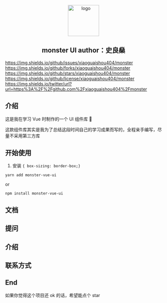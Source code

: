 <p align="center">
  <a target="_blank" rel="noopener noreferrer"><img width="100" src="public/flag.png" alt="logo"></a>
</p>

<h2 align="center">monster UI 
author：史良燊

</h2>

https://img.shields.io/github/issues/xiaoguaishou404/monster
https://img.shields.io/github/forks/xiaoguaishou404/monster
https://img.shields.io/github/stars/xiaoguaishou404/monster
https://img.shields.io/github/license/xiaoguaishou404/monster
https://img.shields.io/twitter/url?url=https%3A%2F%2Fgithub.com%2Fxiaoguaishou404%2Fmonster

## 介绍

这是我在学习 Vue 时制作的一个 UI 组件库 👀

这款组件库其实是我为了总结这段时间自己的学习成果而写的，全程亲手编写，尽量不采用第三方库

## 开始使用

1. 安装
 `{ box-sizing: border-box;}`

 `yarn add monster-vue-ui`

or

 `npm install monster-vue-ui `

## 文档

## 提问

## 介绍

## 联系方式

## End

如果你觉得这个项目还 ok 的话，希望能点个 star
